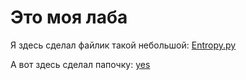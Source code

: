 # Это моя лаба

Я здесь сделал файлик такой небольшой: [Entropy.py](Entropy.py)

А вот здесь сделал папочку: [yes](test)
